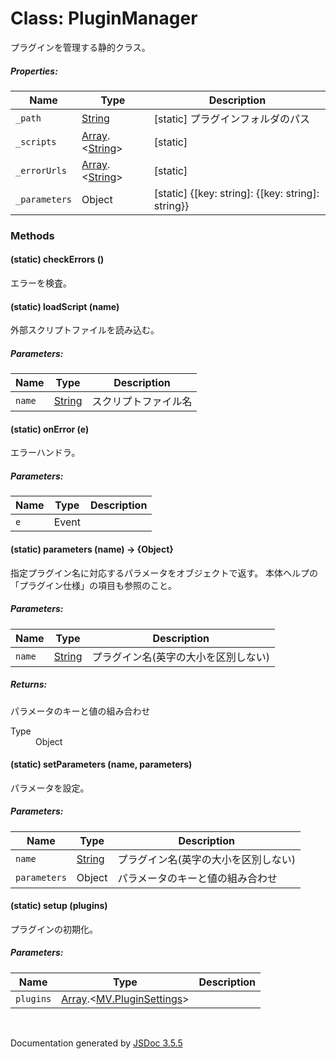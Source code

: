 # Class: PluginManager

 プラグインを管理する静的クラス。

##### Properties:

| Name | Type | Description |
| --- | --- | --- |
| `_path` | [String](String.md) | [static] プラグインフォルダのパス |
| `_scripts` | [Array](Array.md).<[String](String.md)> | [static] |
| `_errorUrls` | [Array](Array.md).<[String](String.md)> | [static] |
| `_parameters` | Object | [static] {[key: string]: {[key: string]: string}} |

<dl>
</dl>

### Methods

#### (static) checkErrors ()


 エラーを検査。
<dl>
</dl>

#### (static) loadScript (name)


 外部スクリプトファイルを読み込む。

##### Parameters:

| Name | Type | Description |
| --- | --- | --- |
| `name` | [String](String.md) |  スクリプトファイル名 |

<dl>
</dl>

#### (static) onError (e)


 エラーハンドラ。

##### Parameters:

| Name | Type | Description |
| --- | --- | --- |
| `e` | Event |  |

<dl>
</dl>

#### (static) parameters (name) → {Object}


 指定プラグイン名に対応するパラメータをオブジェクトで返す。 本体ヘルプの「プラグイン仕様」の項目も参照のこと。

##### Parameters:

| Name | Type | Description |
| --- | --- | --- |
| `name` | [String](String.md) |  プラグイン名(英字の大小を区別しない) |

<dl>
</dl>

##### Returns:


 パラメータのキーと値の組み合わせ
<dl>
                <dt> Type </dt>
                <dd>
                    <span>Object</span>
                </dd>
            </dl>

#### (static) setParameters (name, parameters)


 パラメータを設定。

##### Parameters:

| Name | Type | Description |
| --- | --- | --- |
| `name` | [String](String.md) |  プラグイン名(英字の大小を区別しない) |
| `parameters` | Object |  パラメータのキーと値の組み合わせ |

<dl>
</dl>

#### (static) setup (plugins)


 プラグインの初期化。

##### Parameters:

| Name | Type | Description |
| --- | --- | --- |
| `plugins` | [Array](Array.md).<[MV.PluginSettings](MV.PluginSettings.md)> |  |

<dl>
</dl>


 <br>

  Documentation generated by [JSDoc 3.5.5](https://github.com/jsdoc3/jsdoc)
